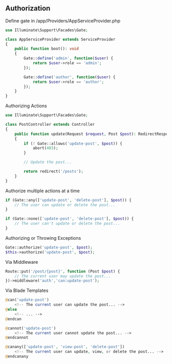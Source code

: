 ## Authorization

Define gate in /app/Providers/AppServiceProvider.php

```php
use Illuminate\Support\Facades\Gate;

class AppServiceProvider extends ServiceProvider
{
    public function boot(): void
    {
        Gate::define('admin', function($user) {
            return $user->role == 'admin';
        });

        Gate::define('author', function($user) {
            return $user->role == 'author';
        });
	}
}
```

Authorizing Actions

```php
use Illuminate\Support\Facades\Gate;

class PostController extends Controller
{
    public function update(Request $request, Post $post): RedirectResponse
    {
        if (! Gate::allows('update-post', $post)) {
            abort(403);
        }

        // Update the post...

        return redirect('/posts');
    }
}
```

Authorize multiple actions at a time

```php
if (Gate::any(['update-post', 'delete-post'], $post)) {
    // The user can update or delete the post...
}

if (Gate::none(['update-post', 'delete-post'], $post)) {
    // The user can't update or delete the post...
}
```

Authorizing or Throwing Exceptions

```php
Gate::authorize('update-post', $post);
$this->authorize('update-post', $post);
```

Via Middleware

```php
Route::put('/post/{post}', function (Post $post) {
    // The current user may update the post...
})->middleware('auth','can:update-post');
```

Via Blade Templates

```php
@can('update-post')
    <!-- The current user can update the post... -->
@else
    <!-- ... -->
@endcan

@cannot('update-post')
    <!-- The current user cannot update the post... -->
@endcannot

@canany(['update-post', 'view-post', 'delete-post'])
    <!-- The current user can update, view, or delete the post... -->
@endcanany
```
